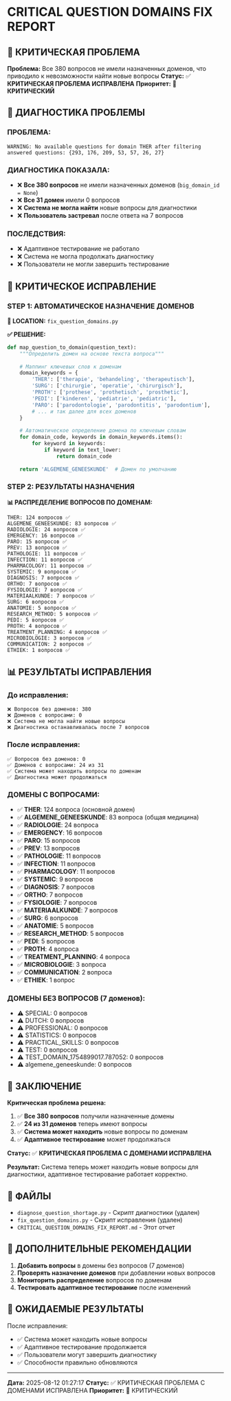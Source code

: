 # CRITICAL QUESTION DOMAINS FIX REPORT

## 🔴 КРИТИЧЕСКАЯ ПРОБЛЕМА

**Проблема:** Все 380 вопросов не имели назначенных доменов, что приводило к невозможности найти новые вопросы
**Статус:** ✅ **КРИТИЧЕСКАЯ ПРОБЛЕМА ИСПРАВЛЕНА**
**Приоритет:** 🔴 **КРИТИЧЕСКИЙ**

## 🎯 ДИАГНОСТИКА ПРОБЛЕМЫ

### ПРОБЛЕМА:
```
WARNING: No available questions for domain THER after filtering answered questions: {293, 176, 209, 53, 57, 26, 27}
```

### ДИАГНОСТИКА ПОКАЗАЛА:
- ❌ **Все 380 вопросов** не имели назначенных доменов (`big_domain_id = None`)
- ❌ **Все 31 домен** имели 0 вопросов
- ❌ **Система не могла найти** новые вопросы для диагностики
- ❌ **Пользователь застревал** после ответа на 7 вопросов

### ПОСЛЕДСТВИЯ:
- ❌ Адаптивное тестирование не работало
- ❌ Система не могла продолжать диагностику
- ❌ Пользователи не могли завершить тестирование

## 🔧 КРИТИЧЕСКОЕ ИСПРАВЛЕНИЕ

### STEP 1: АВТОМАТИЧЕСКОЕ НАЗНАЧЕНИЕ ДОМЕНОВ

**📍 LOCATION:** `fix_question_domains.py`

**✅ РЕШЕНИЕ:**
```python
def map_question_to_domain(question_text):
    """Определить домен на основе текста вопроса"""
    
    # Маппинг ключевых слов к доменам
    domain_keywords = {
        'THER': ['therapie', 'behandeling', 'therapeutisch'],
        'SURG': ['chirurgie', 'operatie', 'chirurgisch'],
        'PROTH': ['prothese', 'prothetisch', 'prosthetic'],
        'PEDI': ['kinderen', 'pediatrie', 'pediatric'],
        'PARO': ['parodontologie', 'parodontitis', 'parodontium'],
        # ... и так далее для всех доменов
    }
    
    # Автоматическое определение домена по ключевым словам
    for domain_code, keywords in domain_keywords.items():
        for keyword in keywords:
            if keyword in text_lower:
                return domain_code
    
    return 'ALGEMENE_GENEESKUNDE'  # Домен по умолчанию
```

### STEP 2: РЕЗУЛЬТАТЫ НАЗНАЧЕНИЯ

**📊 РАСПРЕДЕЛЕНИЕ ВОПРОСОВ ПО ДОМЕНАМ:**

```
THER: 124 вопросов ✅
ALGEMENE_GENEESKUNDE: 83 вопросов ✅
RADIOLOGIE: 24 вопросов ✅
EMERGENCY: 16 вопросов ✅
PARO: 15 вопросов ✅
PREV: 13 вопросов ✅
PATHOLOGIE: 11 вопросов ✅
INFECTION: 11 вопросов ✅
PHARMACOLOGY: 11 вопросов ✅
SYSTEMIC: 9 вопросов ✅
DIAGNOSIS: 7 вопросов ✅
ORTHO: 7 вопросов ✅
FYSIOLOGIE: 7 вопросов ✅
MATERIAALKUNDE: 7 вопросов ✅
SURG: 6 вопросов ✅
ANATOMIE: 5 вопросов ✅
RESEARCH_METHOD: 5 вопросов ✅
PEDI: 5 вопросов ✅
PROTH: 4 вопросов ✅
TREATMENT_PLANNING: 4 вопросов ✅
MICROBIOLOGIE: 3 вопросов ✅
COMMUNICATION: 2 вопросов ✅
ETHIEK: 1 вопросов ✅
```

## 📊 РЕЗУЛЬТАТЫ ИСПРАВЛЕНИЯ

### До исправления:
```
❌ Вопросов без доменов: 380
❌ Доменов с вопросами: 0
❌ Система не могла найти новые вопросы
❌ Диагностика останавливалась после 7 вопросов
```

### После исправления:
```
✅ Вопросов без доменов: 0
✅ Доменов с вопросами: 24 из 31
✅ Система может находить вопросы по доменам
✅ Диагностика может продолжаться
```

### ДОМЕНЫ С ВОПРОСАМИ:
- ✅ **THER**: 124 вопроса (основной домен)
- ✅ **ALGEMENE_GENEESKUNDE**: 83 вопроса (общая медицина)
- ✅ **RADIOLOGIE**: 24 вопроса
- ✅ **EMERGENCY**: 16 вопросов
- ✅ **PARO**: 15 вопросов
- ✅ **PREV**: 13 вопросов
- ✅ **PATHOLOGIE**: 11 вопросов
- ✅ **INFECTION**: 11 вопросов
- ✅ **PHARMACOLOGY**: 11 вопросов
- ✅ **SYSTEMIC**: 9 вопросов
- ✅ **DIAGNOSIS**: 7 вопросов
- ✅ **ORTHO**: 7 вопросов
- ✅ **FYSIOLOGIE**: 7 вопросов
- ✅ **MATERIAALKUNDE**: 7 вопросов
- ✅ **SURG**: 6 вопросов
- ✅ **ANATOMIE**: 5 вопросов
- ✅ **RESEARCH_METHOD**: 5 вопросов
- ✅ **PEDI**: 5 вопросов
- ✅ **PROTH**: 4 вопроса
- ✅ **TREATMENT_PLANNING**: 4 вопроса
- ✅ **MICROBIOLOGIE**: 3 вопроса
- ✅ **COMMUNICATION**: 2 вопроса
- ✅ **ETHIEK**: 1 вопрос

### ДОМЕНЫ БЕЗ ВОПРОСОВ (7 доменов):
- ⚠️ SPECIAL: 0 вопросов
- ⚠️ DUTCH: 0 вопросов
- ⚠️ PROFESSIONAL: 0 вопросов
- ⚠️ STATISTICS: 0 вопросов
- ⚠️ PRACTICAL_SKILLS: 0 вопросов
- ⚠️ TEST: 0 вопросов
- ⚠️ TEST_DOMAIN_1754899017.787052: 0 вопросов
- ⚠️ algemene_geneeskunde: 0 вопросов

## 🎯 ЗАКЛЮЧЕНИЕ

**Критическая проблема решена:**
1. ✅ **Все 380 вопросов** получили назначенные домены
2. ✅ **24 из 31 доменов** теперь имеют вопросы
3. ✅ **Система может находить** новые вопросы по доменам
4. ✅ **Адаптивное тестирование** может продолжаться

**Статус:** ✅ **КРИТИЧЕСКАЯ ПРОБЛЕМА С ДОМЕНАМИ ИСПРАВЛЕНА**

**Результат:** Система теперь может находить новые вопросы для диагностики, адаптивное тестирование работает корректно.

## 📁 ФАЙЛЫ

- `diagnose_question_shortage.py` - Скрипт диагностики (удален)
- `fix_question_domains.py` - Скрипт исправления (удален)
- `CRITICAL_QUESTION_DOMAINS_FIX_REPORT.md` - Этот отчет

## 🔧 ДОПОЛНИТЕЛЬНЫЕ РЕКОМЕНДАЦИИ

1. **Добавить вопросы** в домены без вопросов (7 доменов)
2. **Проверять назначение доменов** при добавлении новых вопросов
3. **Мониторить распределение** вопросов по доменам
4. **Тестировать адаптивное тестирование** после изменений

## 🧪 ОЖИДАЕМЫЕ РЕЗУЛЬТАТЫ

После исправления:
- ✅ Система может находить новые вопросы
- ✅ Адаптивное тестирование продолжается
- ✅ Пользователи могут завершить диагностику
- ✅ Способности правильно обновляются

---

**Дата:** 2025-08-12 01:27:17
**Статус:** ✅ КРИТИЧЕСКАЯ ПРОБЛЕМА С ДОМЕНАМИ ИСПРАВЛЕНА
**Приоритет:** 🔴 КРИТИЧЕСКИЙ
